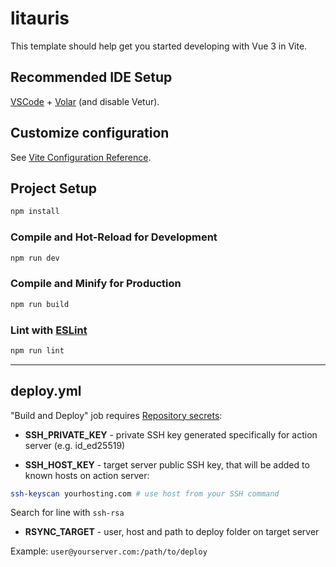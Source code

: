 # litauris

This template should help get you started developing with Vue 3 in Vite.

## Recommended IDE Setup

[VSCode](https://code.visualstudio.com/) + [Volar](https://marketplace.visualstudio.com/items?itemName=Vue.volar) (and disable Vetur).

## Customize configuration

See [Vite Configuration Reference](https://vitejs.dev/config/).

## Project Setup

```sh
npm install
```

### Compile and Hot-Reload for Development

```sh
npm run dev
```

### Compile and Minify for Production

```sh
npm run build
```

### Lint with [ESLint](https://eslint.org/)

```sh
npm run lint
```

---

## deploy.yml

"Build and Deploy" job requires [Repository secrets](https://github.com/litauris/litauris-landing/settings/secrets/actions):

- **SSH_PRIVATE_KEY** - private SSH key generated specifically for action server (e.g. id_ed25519)

- **SSH_HOST_KEY** - target server public SSH key, that will be added to known hosts on action server:

```bash
ssh-keyscan yourhosting.com # use host from your SSH command
```

Search for line with `ssh-rsa`

- **RSYNC_TARGET** - user, host and path to deploy folder on target server

Example: `user@yourserver.com:/path/to/deploy`
